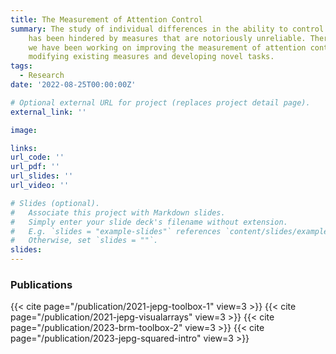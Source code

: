```yaml
---
title: The Measurement of Attention Control
summary: The study of individual differences in the ability to control attention
    has been hindered by measures that are notoriously unreliable. Therefore,
    we have been working on improving the measurement of attention control by
    modifying existing measures and developing novel tasks. 
tags:
  - Research
date: '2022-08-25T00:00:00Z'

# Optional external URL for project (replaces project detail page).
external_link: ''

image:

links:
url_code: ''
url_pdf: ''
url_slides: ''
url_video: ''

# Slides (optional).
#   Associate this project with Markdown slides.
#   Simply enter your slide deck's filename without extension.
#   E.g. `slides = "example-slides"` references `content/slides/example-slides.md`.
#   Otherwise, set `slides = ""`.
slides: 
---
```


### Publications

{{< cite page="/publication/2021-jepg-toolbox-1" view=3 >}}
{{< cite page="/publication/2021-jepg-visualarrays" view=3 >}}
{{< cite page="/publication/2023-brm-toolbox-2" view=3 >}}
{{< cite page="/publication/2023-jepg-squared-intro" view=3 >}}
